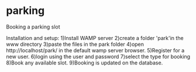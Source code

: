 # parking
Booking a parking slot

Installation and setup:
1)Install WAMP server
2)create a folder 'park'in the www directory 
3)paste the files in the park folder
4)open http://localhost/park/ in the default wamp server browser.
5)Register for a new user.
6)login using the user and password
7)select the type for booking
8)Book any available slot.
9)Booking is updated on the database.
